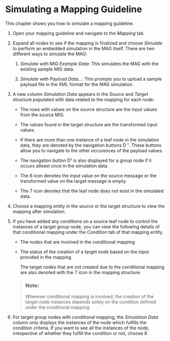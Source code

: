 <!-- loiob18178b02cca4c129d8706192a3f5b62 -->

<link rel="stylesheet" type="text/css" href="../css/sap-icons.css"/>

# Simulating a Mapping Guideline

This chapter shows you how to simulate a mapping guideline.

1.  Open your mapping guideline and navigate to the *Mapping* tab.

2.  Expand all nodes to see if the mapping is finalized and choose *Simulate* to perform an embedded simulation in the MAG itself. There are two different ways to simulate the MAG:
    1.  *Simulate with MIG Example Data*: This simulates the MAG with the existing sample MIG data.

    2.  *Simulate with Payload Data...*: This prompts you to upload a sample payload file in the XML format for the MAG simulation.

3.  A new column *Simulation Data* appears in the *Source* and *Target* structure populated with data related to the mapping for each node:
    -   The rows with values on the source structure are the input values from the source MIG.
    -   The values found in the target structure are the transformed input values.
    -   If there are more than one instance of a leaf node in the simulation data, they are denoted by the navigation buttons <span class="SAP-icons"></span> <span class="SAP-icons"></span>. These buttons allow you to navigate to the other occurences of the payload values.
    -   The navigation button <span class="SAP-icons"></span><span class="SAP-icons"></span> is also displayed for a group node if it occurs atleast once in the simulation data.
    -   The <span class="BusinessSuiteInAppSymbols"></span> icon denotes the input value on the source message or the transformed value on the target message is empty.

    -   The <span class="BusinessSuiteInAppSymbols"></span> icon denotes that the leaf node does not exist in the simulated data.

4.  Choose a mapping entity in the source or the target structure to view the mapping after simulation.
5.  If you have added any conditions on a source leaf node to control the instances of a target group node, you can view the following details of that conditional mapping under the *Condition* tab of that mapping entity.

    -   The nodes that are involved in the conditional mapping

    -   The status of the creation of a target node based on the input provided in the mapping.

        The target nodes that are not created due to the conditional mapping are also denoted with the <span class="BusinessSuiteInAppSymbols"></span> icon in the mapping structure.


    > ### Note:  
    > Wherever conditional mapping is involved, the creation of the target node instances depends solely on the condition defined under the conditional mapping.

6.  For target group nodes with conditional mapping, the *Simulation Data* column only displays the instances of the node which fulfills the condition criteria. If you want to see all the instances of the node, irrespective of whether they fulfill the condition or not, choose <span class="BusinessSuiteInAppSymbols"></span>

